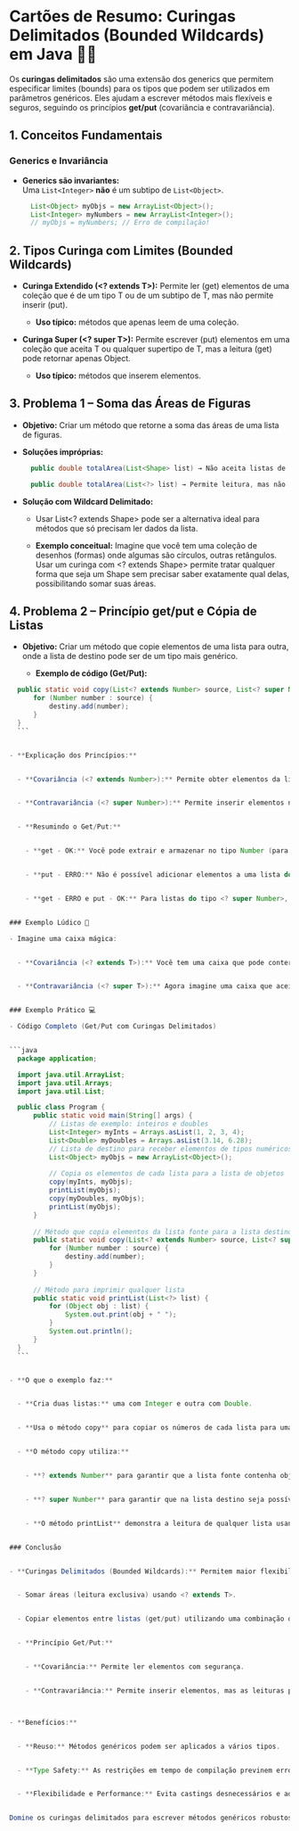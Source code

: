 # Cartões de Resumo: Curingas Delimitados (Bounded Wildcards) em Java 🎯🔀

  Os **curingas delimitados** são uma extensão dos generics que permitem especificar limites (bounds) para os tipos que podem ser utilizados em parâmetros genéricos. Eles ajudam a escrever métodos mais flexíveis e seguros, seguindo os princípios **get/put** (covariância e contravariância).


## 1. Conceitos Fundamentais

  ### Generics e Invariância
  

  - **Generics são invariantes:**  
    Uma `List<Integer>` **não** é um subtipo de `List<Object>`.  
  

    ```java
      List<Object> myObjs = new ArrayList<Object>();
      List<Integer> myNumbers = new ArrayList<Integer>();
      // myObjs = myNumbers; // Erro de compilação!
     ```

## 2. Tipos Curinga com Limites (Bounded Wildcards)
 
  - **Curinga Extendido (<? extends T>):**
  Permite ler (get) elementos de uma coleção que é de um tipo T ou de um subtipo de T, mas não permite inserir (put).


    - **Uso típico:** métodos que apenas leem de uma coleção.


  - **Curinga Super (<? super T>):** Permite escrever (put) elementos em uma coleção que aceita T ou qualquer supertipo de T, mas a leitura (get) pode retornar apenas Object.


    - **Uso típico:** métodos que inserem elementos.


## 3. Problema 1 – Soma das Áreas de Figuras
  
  - **Objetivo:** Criar um método que retorne a soma das áreas de uma lista de figuras.


  - **Soluções impróprias:**


    ```java
      public double totalArea(List<Shape> list) → Não aceita listas de subclasses de Shape.
    ```


    ```java
      public double totalArea(List<?> list) → Permite leitura, mas não é possível adicionar elementos.
    ```


  - **Solução com Wildcard Delimitado:**
  
    -  Usar List<? extends Shape> pode ser a alternativa ideal para métodos que só precisam ler dados da lista.


    - **Exemplo conceitual:**
    Imagine que você tem uma coleção de desenhos (formas) onde algumas são círculos, outras retângulos. Usar um curinga com <? extends Shape> permite tratar qualquer forma que seja um Shape sem precisar saber exatamente qual delas, possibilitando somar suas áreas.


## 4. Problema 2 – Princípio get/put e Cópia de Listas

  - **Objetivo:** Criar um método que copie elementos de uma lista para outra, onde a lista de destino pode ser de um tipo mais genérico.


    - **Exemplo de código (Get/Put):**


  ```java
    public static void copy(List<? extends Number> source, List<? super Number> destiny) {
        for (Number number : source) {
            destiny.add(number);
        }
    }
    ```


  - **Explicação dos Princípios:**


    - **Covariância (<? extends Number>):** Permite obter elementos da lista com segurança de tipo. Exemplo: Se temos uma List<Integer>, podemos atribuí-la a uma variável do tipo List<? extends Number> e ler seus elementos.


    - **Contravariância (<? super Number>):** Permite inserir elementos na lista de destino que pode ser do tipo Number ou supertipo de Number (como Object).


    - **Resumindo o Get/Put:**


      - **get - OK:** Você pode extrair e armazenar no tipo Number (para listas com <? extends Number>).


      - **put - ERRO:** Não é possível adicionar elementos a uma lista do tipo <? extends Number> porque o compilador não sabe o tipo exato.


      - **get - ERRO e put - OK:** Para listas do tipo <? super Number>, você consegue inserir elementos, mas a leitura retorna Object.


  ### Exemplo Lúdico 🎲
  
  - Imagine uma caixa mágica:


    - **Covariância (<? extends T>):** Você tem uma caixa que pode conter "qualquer tipo de fruta" (subtipos de Fruta). Você pode pegar uma fruta e saber que ela é, no mínimo, uma Fruta, mas você não pode garantir qual fruta deve ser inserida na caixa porque ela pode estar preparada para um tipo específico.


    - **Contravariância (<? super T>):** Agora imagine uma caixa que aceita "qualquer recipiente que possa conter Frutas", ou seja, ela pode receber uma Fruta sem problemas. Você consegue colocar uma fruta na caixa, mas se for para pegar um item, você só sabe que ele é de um tipo muito geral (um Object).


### Exemplo Prático 💻

  - Código Completo (Get/Put com Curingas Delimitados)


  ```java
    package application;

    import java.util.ArrayList;
    import java.util.Arrays;
    import java.util.List;

    public class Program {
        public static void main(String[] args) {
            // Listas de exemplo: inteiros e doubles
            List<Integer> myInts = Arrays.asList(1, 2, 3, 4);
            List<Double> myDoubles = Arrays.asList(3.14, 6.28);
            // Lista de destino para receber elementos de tipos numéricos
            List<Object> myObjs = new ArrayList<Object>();
            
            // Copia os elementos de cada lista para a lista de objetos
            copy(myInts, myObjs);
            printList(myObjs);
            copy(myDoubles, myObjs);
            printList(myObjs);
        }
        
        // Método que copia elementos da lista fonte para a lista destino
        public static void copy(List<? extends Number> source, List<? super Number> destiny) {
            for (Number number : source) {
                destiny.add(number);
            }
        }
        
        // Método para imprimir qualquer lista
        public static void printList(List<?> list) {
            for (Object obj : list) {
                System.out.print(obj + " ");
            }
            System.out.println();
        }
    }
    ```


  - **O que o exemplo faz:**


    - **Cria duas listas:** uma com Integer e outra com Double.


    - **Usa o método copy** para copiar os números de cada lista para uma lista de Object (destino).


    - **O método copy utiliza:**


      - **? extends Number** para garantir que a lista fonte contenha objetos que são pelo menos do tipo Number.


      - **? super Number** para garantir que na lista destino seja possível inserir objetos do tipo Number.


      - **O método printList** demonstra a leitura de qualquer lista usando List<?>.


### Conclusão


  - **Curingas Delimitados (Bounded Wildcards):** Permitem maior flexibilidade quando se trabalha com coleções genéricas, facilitando a implementação de métodos que podem:


    - Somar áreas (leitura exclusiva) usando <? extends T>.


    - Copiar elementos entre listas (get/put) utilizando uma combinação de <? extends T> e <? super T>.


    - **Princípio Get/Put:**


      - **Covariância:** Permite ler elementos com segurança.


      - **Contravariância:** Permite inserir elementos, mas as leituras podem ser menos precisas.



  - **Benefícios:**


    - **Reuso:** Métodos genéricos podem ser aplicados a vários tipos.


    - **Type Safety:** As restrições em tempo de compilação previnem erros.


    - **Flexibilidade e Performance:** Evita castings desnecessários e adapta o código a hierarquias de tipos.


Domine os curingas delimitados para escrever métodos genéricos robustos e flexíveis, tornando seu código Java ainda mais seguro e reutilizável! 😊🚀
